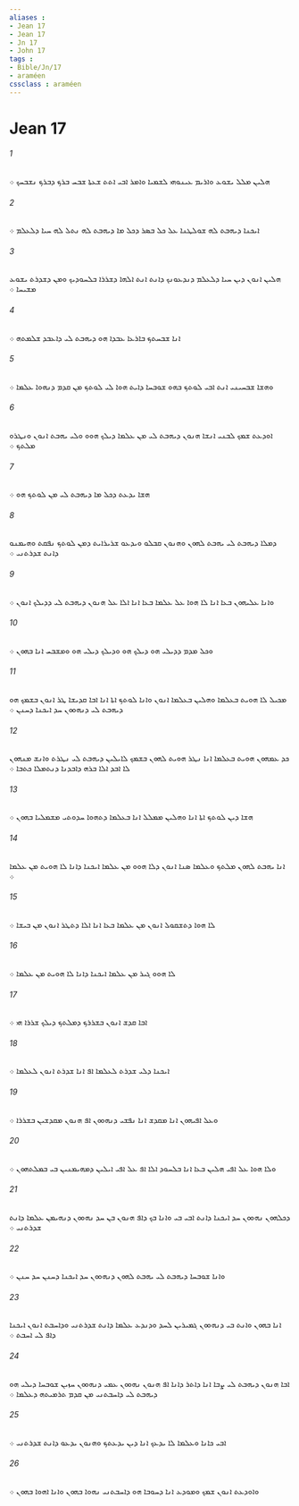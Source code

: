 ```yaml
---
aliases : 
- Jean 17
- Jean 17
- Jn 17
- John 17
tags : 
- Bible/Jn/17
- araméen
cssclass : araméen
---
```


# Jean 17

###### 1
ܗܠܝܢ ܡܠܠ ܝܫܘܥ ܘܐܪܝܡ ܥܝܢܘܗܝ ܠܫܡܝܐ ܘܐܡܪ ܐܒܝ ܐܬܬ ܫܥܬܐ ܫܒܚ ܒܪܟ ܕܒܪܟ ܢܫܒܚܟ ܀
###### 2
ܐܝܟܢܐ ܕܝܗܒܬ ܠܗ ܫܘܠܛܢܐ ܥܠ ܟܠ ܒܤܪ ܕܟܠ ܡܐ ܕܝܗܒܬ ܠܗ ܢܬܠ ܠܗ ܚܝܐ ܕܠܥܠܡ ܀
###### 3
ܗܠܝܢ ܐܢܘܢ ܕܝܢ ܚܝܐ ܕܠܥܠܡ ܕܢܕܥܘܢܟ ܕܐܢܬ ܐܢܬ ܐܠܗܐ ܕܫܪܪܐ ܒܠܚܘܕܝܟ ܘܡܢ ܕܫܕܪܬ ܝܫܘܥ ܡܫܝܚܐ ܀
###### 4
ܐܢܐ ܫܒܚܬܟ ܒܐܪܥܐ ܥܒܕܐ ܗܘ ܕܝܗܒܬ ܠܝ ܕܐܥܒܕ ܫܠܡܬܗ ܀
###### 5
ܘܗܫܐ ܫܒܚܝܢܝ ܐܢܬ ܐܒܝ ܠܘܬܟ ܒܗܘ ܫܘܒܚܐ ܕܐܝܬ ܗܘܐ ܠܝ ܠܘܬܟ ܡܢ ܩܕܡ ܕܢܗܘܐ ܥܠܡܐ ܀
###### 6
ܐܘܕܥܬ ܫܡܟ ܠܒܢܝ ܐܢܫܐ ܗܢܘܢ ܕܝܗܒܬ ܠܝ ܡܢ ܥܠܡܐ ܕܝܠܟ ܗܘܘ ܘܠܝ ܝܗܒܬ ܐܢܘܢ ܘܢܛܪܘ ܡܠܬܟ ܀
###### 7
ܗܫܐ ܝܕܥܬ ܕܟܠ ܡܐ ܕܝܗܒܬ ܠܝ ܡܢ ܠܘܬܟ ܗܘ ܀
###### 8
ܕܡܠܐ ܕܝܗܒܬ ܠܝ ܝܗܒܬ ܠܗܘܢ ܘܗܢܘܢ ܩܒܠܘ ܘܝܕܥܘ ܫܪܝܪܐܝܬ ܕܡܢ ܠܘܬܟ ܢܦܩܬ ܘܗܝܡܢܘ ܕܐܢܬ ܫܕܪܬܢܝ ܀
###### 9
ܘܐܢܐ ܥܠܝܗܘܢ ܒܥܐ ܐܢܐ ܠܐ ܗܘܐ ܥܠ ܥܠܡܐ ܒܥܐ ܐܢܐ ܐܠܐ ܥܠ ܗܢܘܢ ܕܝܗܒܬ ܠܝ ܕܕܝܠܟ ܐܢܘܢ ܀
###### 10
ܘܟܠ ܡܕܡ ܕܕܝܠܝ ܗܘ ܕܝܠܟ ܗܘ ܘܕܝܠܟ ܕܝܠܝ ܗܘ ܘܡܫܒܚ ܐܢܐ ܒܗܘܢ ܀
###### 11
ܡܟܝܠ ܠܐ ܗܘܝܬ ܒܥܠܡܐ ܘܗܠܝܢ ܒܥܠܡܐ ܐܢܘܢ ܘܐܢܐ ܠܘܬܟ ܐܬܐ ܐܢܐ ܐܒܐ ܩܕܝܫܐ ܛܪ ܐܢܘܢ ܒܫܡܟ ܗܘ ܕܝܗܒܬ ܠܝ ܕܢܗܘܘܢ ܚܕ ܐܝܟܢܐ ܕܚܢܢ ܀
###### 12
ܟܕ ܥܡܗܘܢ ܗܘܝܬ ܒܥܠܡܐ ܐܢܐ ܢܛܪ ܗܘܝܬ ܠܗܘܢ ܒܫܡܟ ܠܐܝܠܝܢ ܕܝܗܒܬ ܠܝ ܢܛܪܬ ܘܐܢܫ ܡܢܗܘܢ ܠܐ ܐܒܕ ܐܠܐ ܒܪܗ ܕܐܒܕܢܐ ܕܢܬܡܠܐ ܟܬܒܐ ܀
###### 13
ܗܫܐ ܕܝܢ ܠܘܬܟ ܐܬܐ ܐܢܐ ܘܗܠܝܢ ܡܡܠܠ ܐܢܐ ܒܥܠܡܐ ܕܬܗܘܐ ܚܕܘܬܝ ܡܫܡܠܝܐ ܒܗܘܢ ܀
###### 14
ܐܢܐ ܝܗܒܬ ܠܗܘܢ ܡܠܬܟ ܘܥܠܡܐ ܤܢܐ ܐܢܘܢ ܕܠܐ ܗܘܘ ܡܢ ܥܠܡܐ ܐܝܟܢܐ ܕܐܢܐ ܠܐ ܗܘܝܬ ܡܢ ܥܠܡܐ ܀
###### 15
ܠܐ ܗܘܐ ܕܬܫܩܘܠ ܐܢܘܢ ܡܢ ܥܠܡܐ ܒܥܐ ܐܢܐ ܐܠܐ ܕܬܛܪ ܐܢܘܢ ܡܢ ܒܝܫܐ ܀
###### 16
ܠܐ ܗܘܘ ܓܝܪ ܡܢ ܥܠܡܐ ܐܝܟܢܐ ܕܐܢܐ ܠܐ ܗܘܝܬ ܡܢ ܥܠܡܐ ܀
###### 17
ܐܒܐ ܩܕܫ ܐܢܘܢ ܒܫܪܪܟ ܕܡܠܬܟ ܕܝܠܟ ܫܪܪܐ ܗܝ ܀
###### 18
ܐܝܟܢܐ ܕܠܝ ܫܕܪܬ ܠܥܠܡܐ ܐܦ ܐܢܐ ܫܕܪܬ ܐܢܘܢ ܠܥܠܡܐ ܀
###### 19
ܘܥܠ ܐܦܝܗܘܢ ܐܢܐ ܡܩܕܫ ܐܢܐ ܢܦܫܝ ܕܢܗܘܘܢ ܐܦ ܗܢܘܢ ܡܩܕܫܝܢ ܒܫܪܪܐ ܀
###### 20
ܘܠܐ ܗܘܐ ܥܠ ܐܦܝ ܗܠܝܢ ܒܥܐ ܐܢܐ ܒܠܚܘܕ ܐܠܐ ܐܦ ܥܠ ܐܦܝ ܐܝܠܝܢ ܕܡܗܝܡܢܝܢ ܒܝ ܒܡܠܬܗܘܢ ܀
###### 21
ܕܟܠܗܘܢ ܢܗܘܘܢ ܚܕ ܐܝܟܢܐ ܕܐܢܬ ܐܒܝ ܒܝ ܘܐܢܐ ܒܟ ܕܐܦ ܗܢܘܢ ܒܢ ܚܕ ܢܗܘܘܢ ܕܢܗܝܡܢ ܥܠܡܐ ܕܐܢܬ ܫܕܪܬܢܝ ܀
###### 22
ܘܐܢܐ ܫܘܒܚܐ ܕܝܗܒܬ ܠܝ ܝܗܒܬ ܠܗܘܢ ܕܢܗܘܘܢ ܚܕ ܐܝܟܢܐ ܕܚܢܢ ܚܕ ܚܢܢ ܀
###### 23
ܐܢܐ ܒܗܘܢ ܘܐܢܬ ܒܝ ܕܢܗܘܘܢ ܓܡܝܪܝܢ ܠܚܕ ܘܕܢܕܥ ܥܠܡܐ ܕܐܢܬ ܫܕܪܬܢܝ ܘܕܐܚܒܬ ܐܢܘܢ ܐܝܟܢܐ ܕܐܦ ܠܝ ܐܚܒܬ ܀
###### 24
ܐܒܐ ܗܢܘܢ ܕܝܗܒܬ ܠܝ ܨܒܐ ܐܢܐ ܕܐܬܪ ܕܐܢܐ ܐܦ ܗܢܘܢ ܢܗܘܘܢ ܥܡܝ ܕܢܗܘܘܢ ܚܙܝܢ ܫܘܒܚܐ ܕܝܠܝ ܗܘ ܕܝܗܒܬ ܠܝ ܕܐܚܒܬܢܝ ܡܢ ܩܕܡ ܬܪܡܝܬܗ ܕܥܠܡܐ ܀
###### 25
ܐܒܝ ܟܐܢܐ ܘܥܠܡܐ ܠܐ ܝܕܥܟ ܐܢܐ ܕܝܢ ܝܕܥܬܟ ܘܗܢܘܢ ܝܕܥܘ ܕܐܢܬ ܫܕܪܬܢܝ ܀
###### 26
ܘܐܘܕܥܬ ܐܢܘܢ ܫܡܟ ܘܡܘܕܥ ܐܢܐ ܕܚܘܒܐ ܗܘ ܕܐܚܒܬܢܝ ܢܗܘܐ ܒܗܘܢ ܘܐܢܐ ܐܗܘܐ ܒܗܘܢ ܀
